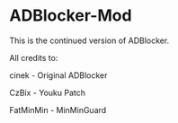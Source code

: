 # ADBlocker-Mod

This is the continued version of ADBlocker.

All credits to:

cinek - Original ADBlocker


CzBix - Youku Patch


FatMinMin - MinMinGuard
